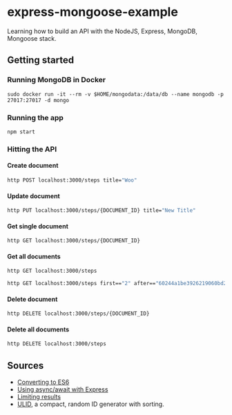 # express-mongoose-example

Learning how to build an API with the NodeJS, Express, MongoDB, Mongoose stack.

## Getting started

### Running MongoDB in Docker
```
sudo docker run -it --rm -v $HOME/mongodata:/data/db --name mongodb -p 27017:27017 -d mongo
```

### Running the app
```
npm start
```

### Hitting the API
#### Create document
```bash
http POST localhost:3000/steps title="Woo"
```

#### Update document
```bash
http PUT localhost:3000/steps/{DOCUMENT_ID} title="New Title"
```

#### Get single document
```bash
http GET localhost:3000/steps/{DOCUMENT_ID}
```

#### Get all documents
```bash
http GET localhost:3000/steps

http GET localhost:3000/steps first=="2" after=="60244a1be3926219060bd291"
```

#### Delete document
```bash
http DELETE localhost:3000/steps/{DOCUMENT_ID}
```

#### Delete all documents
```bash
http DELETE localhost:3000/steps
```

## Sources
- [Converting to ES6](https://www.freecodecamp.org/news/how-to-enable-es6-and-beyond-syntax-with-node-and-express-68d3e11fe1ab/)
- [Using async/await with Express](https://zellwk.com/blog/async-await-express/)
- [Limiting results](https://kb.objectrocket.com/mongo-db/how-to-use-the-mongoose-limit-function-927)
- [ULID](https://github.com/ulid/spec), a compact, random ID generator with sorting.
